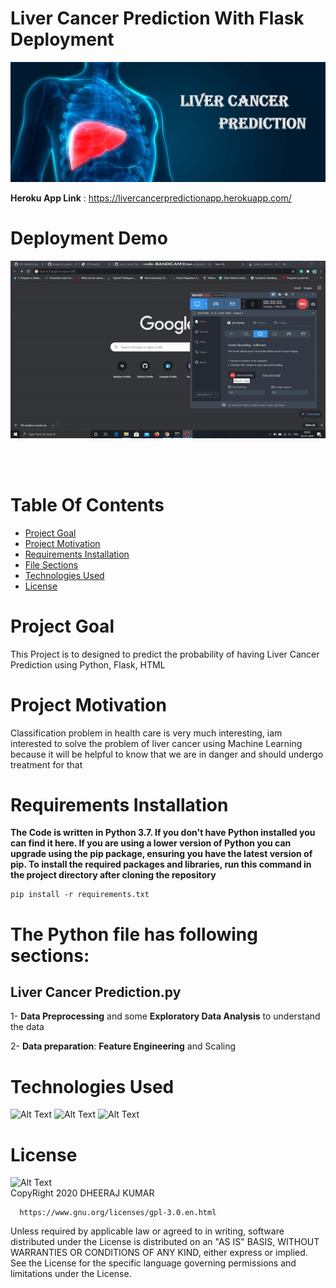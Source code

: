 # Liver Cancer Prediction With Flask Deployment
![Alt Text](https://github.com/DheerajKumar97/Liver-Cancer-Prediction-With-Flask-Deployment/blob/master/static/cover.png)
<br>

**Heroku App Link** : https://livercancerpredictionapp.herokuapp.com/

# Deployment Demo

![Alt Text](https://github.com/DheerajKumar97/Liver-Cancer-Prediction-With-Flask-Deployment/blob/master/LIVER.gif)

<br><br>

# Table Of Contents
- [Project Goal](#Project-Goal)
- [Project Motivation](#Project-Motivation)
- [Requirements Installation](#Requirements-Installation)
- [File Sections](#File-Sections)
- [Technologies Used](#Technologies-Used)
- [License](#License)

# Project Goal

 This Project is to designed to predict the probability of having Liver Cancer Prediction using Python, Flask, HTML

# Project Motivation

Classification problem in health care is very much interesting, iam interested to solve the problem of liver cancer using Machine Learning because it will be helpful to know that we are in danger and should undergo treatment for that

# Requirements Installation

**The Code is written in Python 3.7. If you don't have Python installed you can find it here. If you are using a lower version of Python you can upgrade using the pip package, ensuring you have the latest version of pip. To install the required packages and libraries, run this command in the project directory after cloning the repository**

    pip install -r requirements.txt
    
# The Python file has following sections:

## Liver Cancer Prediction.py

1- **Data Preprocessing** and some **Exploratory Data Analysis** to understand the data

2- **Data preparation**: **Feature Engineering** and Scaling


# Technologies Used

![Alt Text](https://github.com/DheerajKumar97/IPL-Score-Prediction-with-Flask-Deployment-Heroku/blob/master/static/p1.jpg)
![Alt Text](https://github.com/DheerajKumar97/IPL-Score-Prediction-with-Flask-Deployment-Heroku/blob/master/static/p2.png)
![Alt Text](https://github.com/DheerajKumar97/IPL-Score-Prediction-with-Flask-Deployment-Heroku/blob/master/static/p3.png)

# License

![Alt Text](https://github.com/DheerajKumar97/Customer-Life-Time-Value-Prediction-Flask-Deployment--Heroku/blob/master/CLTP%20Analysis%20Output/GNU%20license.jpg)
<br>
CopyRight 2020 DHEERAJ KUMAR

      https://www.gnu.org/licenses/gpl-3.0.en.html
      
Unless required by applicable law or agreed to in writing, software distributed under the License is distributed on an "AS IS" BASIS, WITHOUT WARRANTIES OR CONDITIONS OF ANY KIND, either express or implied. See the License for the specific language governing permissions and limitations under the License.
